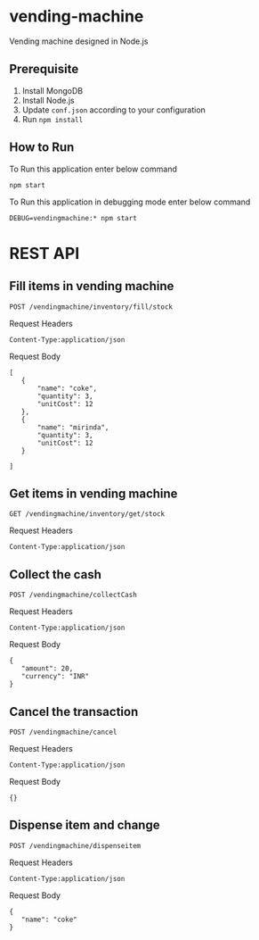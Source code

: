 # vending-machine
Vending machine designed in Node.js

## Prerequisite
 1. Install MongoDB
 2. Install Node.js
 3. Update `conf.json` according to your configuration
 4. Run `npm install`

## How to Run
To Run this application enter below command
```
npm start
```
To Run this application in debugging mode enter below command
```
DEBUG=vendingmachine:* npm start
```

# REST API

## Fill items in vending machine
 ```
 POST /vendingmachine/inventory/fill/stock
 ```
 Request Headers
 ```
 Content-Type:application/json
 ```
 Request Body
 ```
 [
	{
        "name": "coke",
        "quantity": 3,
        "unitCost": 12
    },
    {
        "name": "mirinda",
        "quantity": 3,
        "unitCost": 12
    }
    
]
 ```
## Get items in vending machine
 ```
 GET /vendingmachine/inventory/get/stock
 ```
 Request Headers
 ```
 Content-Type:application/json
 ```
## Collect the cash
 ```
 POST /vendingmachine/collectCash
 ```
 Request Headers
 ```
 Content-Type:application/json
 ```
 Request Body
 ```
 {
	"amount": 20,
	"currency": "INR"
 } 
 ```
 ## Cancel the transaction
 ```
 POST /vendingmachine/cancel
 ```
 Request Headers
 ```
 Content-Type:application/json
 ```
 Request Body
 ```
 {} 
 ```
 ## Dispense item and change
 ```
 POST /vendingmachine/dispenseitem
 ```
 Request Headers
 ```
 Content-Type:application/json
 ```
 Request Body
 ```
 {
	"name": "coke"
 }
 ```


